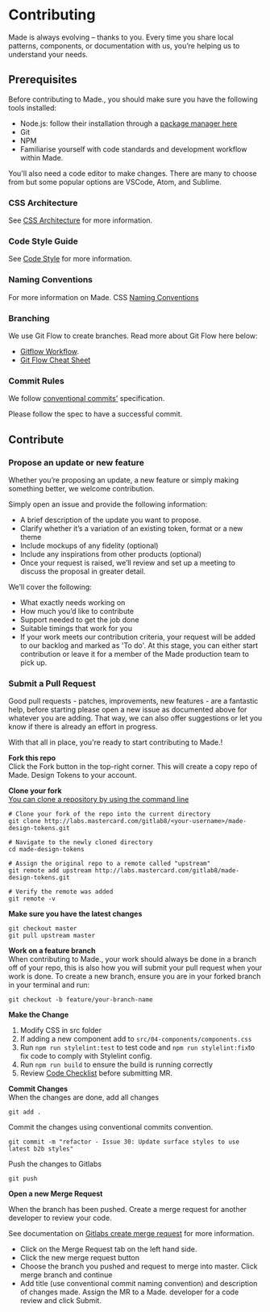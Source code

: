 # Contributing

Made is always evolving – thanks to you. Every time you share local patterns, components, or documentation with us, you’re helping us to understand your needs.

## Prerequisites

Before contributing to Made., you should make sure you have the following tools installed:

- Node.js: follow their installation through a [package manager here](https://nodejs.org/en/download/package-manager/)
- Git
- NPM
- Familiarise yourself with code standards and development workflow within Made.

You'll also need a code editor to make changes. There are many to choose from but some popular options are VSCode, Atom, and Sublime.

### CSS Architecture

See [CSS Architecture](CSS-ARCHITECTURE.md) for more information.

### Code Style Guide

See [Code Style](CODE-STYLE.md) for more information. 

### Naming Conventions

For more information on Made. CSS [Naming Conventions](CSS-NAMING-CONVENTIONS.md) 

### Branching 

We use Git Flow to create branches. Read more about Git Flow here below:

* [Gitflow Workflow](https://confluence.mastercard.int/display/MAPI/Gitflow+Workflow). 
* [Git Flow Cheat Sheet](https://danielkummer.github.io/git-flow-cheatsheet/)

### Commit Rules 
We follow [conventional commits'](https://www.conventionalcommits.org/en/v1.0.0/) specification.

Please follow the spec to have a successful commit.

## Contribute

### Propose an update or new feature

Whether you’re proposing an update, a new feature or simply making something better, we welcome contribution. 

Simply open an issue and provide the following information:

- A brief description of the update you want to propose.
- Clarify whether it’s a variation of an existing token, format or a new theme
- Include mockups of any fidelity (optional)
- Include any inspirations from other products (optional)
- Once your request is raised, we’ll review and set up a meeting to discuss the proposal in greater detail.

We’ll cover the following:

- What exactly needs working on 
- How much you’d like to contribute
- Support needed to get the job done
- Suitable timings that work for you
- If your work meets our contribution criteria, your request will be added to our backlog and marked as 'To do'. At this stage, you can either start contribution or leave it for a member of the Made production team to pick up.

### Submit a Pull Request

Good pull requests - patches, improvements, new features - are a fantastic help, before starting please open a new issue as documented above for whatever you are adding. That way, we can also offer suggestions or let you know if there is already an effort in progress.

With that all in place, you're ready to start contributing to Made.!

**Fork this repo**  
Click the Fork button in the top-right corner. This will create a copy repo of Made. Design Tokens to your account. 

**Clone your fork**    
[You can clone a repository by using the command line](https://docs.gitlab.com/ee/gitlab-basics/start-using-git.html#clone-a-repository)

```
# Clone your fork of the repo into the current directory
git clone http://labs.mastercard.com/gitlab8/<your-username>/made-design-tokens.git

# Navigate to the newly cloned directory
cd made-design-tokens

# Assign the original repo to a remote called "upstream"
git remote add upstream http://labs.mastercard.com/gitlab8/made-design-tokens.git

# Verify the remote was added
git remote -v
```

**Make sure you have the latest changes**    

```
git checkout master
git pull upstream master
```

**Work on a feature branch**   
When contributing to Made., your work should always be done in a branch off of your repo, this is also how you will submit your pull request when your work is done. To create a new branch, ensure you are in your forked branch in your terminal and run:

```
git checkout -b feature/your-branch-name
```

**Make the Change**   

1. Modify CSS in src folder
2. If adding a new component add to `src/04-components/components.css`
3. Run `npm run stylelint:test` to test code and `npm run stylelint:fix`to fix code to comply with Stylelint config.
4. Run `npm run build` to ensure the build is running correctly 
5. Review [Code Checklist](CODE-CHECKLIST.md) before submitting MR.

**Commit  Changes**  
When the changes are done, add all changes

`git add .`

Commit the changes using conventional commits convention. 

```git commit -m "refactor - Issue 30: Update surface styles to use latest b2b styles"```

Push the changes to Gitlabs

```git push```

**Open a new Merge Request**  

When the branch has been pushed. Create a merge request for another developer to review your code. 

See documentation on [Gitlabs create merge request](https://docs.gitlab.com/ee/user/project/merge_requests/creating_merge_requests.html) for more information.

- Click on the Merge Request tab on the left hand side.
- Click the new merge request button
- Choose the branch you pushed and request to merge into master. Click merge branch and continue
- Add title (use conventional commit naming convention) and description of changes made. Assign the MR to a Made. developer for a code review and click Submit.